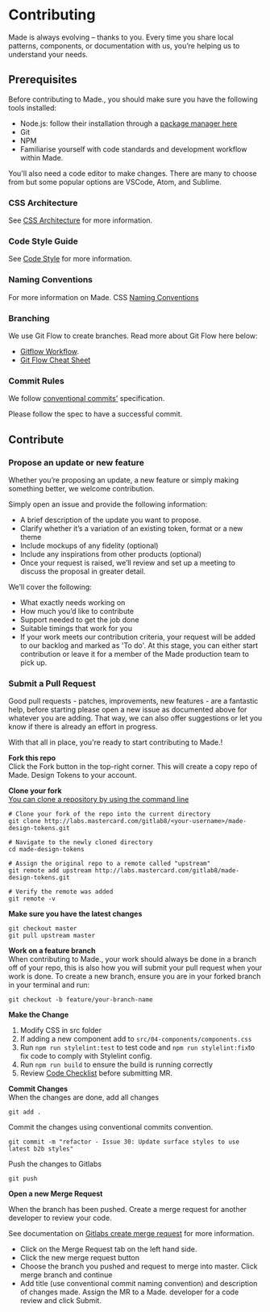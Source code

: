 # Contributing

Made is always evolving – thanks to you. Every time you share local patterns, components, or documentation with us, you’re helping us to understand your needs.

## Prerequisites

Before contributing to Made., you should make sure you have the following tools installed:

- Node.js: follow their installation through a [package manager here](https://nodejs.org/en/download/package-manager/)
- Git
- NPM
- Familiarise yourself with code standards and development workflow within Made.

You'll also need a code editor to make changes. There are many to choose from but some popular options are VSCode, Atom, and Sublime.

### CSS Architecture

See [CSS Architecture](CSS-ARCHITECTURE.md) for more information.

### Code Style Guide

See [Code Style](CODE-STYLE.md) for more information. 

### Naming Conventions

For more information on Made. CSS [Naming Conventions](CSS-NAMING-CONVENTIONS.md) 

### Branching 

We use Git Flow to create branches. Read more about Git Flow here below:

* [Gitflow Workflow](https://confluence.mastercard.int/display/MAPI/Gitflow+Workflow). 
* [Git Flow Cheat Sheet](https://danielkummer.github.io/git-flow-cheatsheet/)

### Commit Rules 
We follow [conventional commits'](https://www.conventionalcommits.org/en/v1.0.0/) specification.

Please follow the spec to have a successful commit.

## Contribute

### Propose an update or new feature

Whether you’re proposing an update, a new feature or simply making something better, we welcome contribution. 

Simply open an issue and provide the following information:

- A brief description of the update you want to propose.
- Clarify whether it’s a variation of an existing token, format or a new theme
- Include mockups of any fidelity (optional)
- Include any inspirations from other products (optional)
- Once your request is raised, we’ll review and set up a meeting to discuss the proposal in greater detail.

We’ll cover the following:

- What exactly needs working on 
- How much you’d like to contribute
- Support needed to get the job done
- Suitable timings that work for you
- If your work meets our contribution criteria, your request will be added to our backlog and marked as 'To do'. At this stage, you can either start contribution or leave it for a member of the Made production team to pick up.

### Submit a Pull Request

Good pull requests - patches, improvements, new features - are a fantastic help, before starting please open a new issue as documented above for whatever you are adding. That way, we can also offer suggestions or let you know if there is already an effort in progress.

With that all in place, you're ready to start contributing to Made.!

**Fork this repo**  
Click the Fork button in the top-right corner. This will create a copy repo of Made. Design Tokens to your account. 

**Clone your fork**    
[You can clone a repository by using the command line](https://docs.gitlab.com/ee/gitlab-basics/start-using-git.html#clone-a-repository)

```
# Clone your fork of the repo into the current directory
git clone http://labs.mastercard.com/gitlab8/<your-username>/made-design-tokens.git

# Navigate to the newly cloned directory
cd made-design-tokens

# Assign the original repo to a remote called "upstream"
git remote add upstream http://labs.mastercard.com/gitlab8/made-design-tokens.git

# Verify the remote was added
git remote -v
```

**Make sure you have the latest changes**    

```
git checkout master
git pull upstream master
```

**Work on a feature branch**   
When contributing to Made., your work should always be done in a branch off of your repo, this is also how you will submit your pull request when your work is done. To create a new branch, ensure you are in your forked branch in your terminal and run:

```
git checkout -b feature/your-branch-name
```

**Make the Change**   

1. Modify CSS in src folder
2. If adding a new component add to `src/04-components/components.css`
3. Run `npm run stylelint:test` to test code and `npm run stylelint:fix`to fix code to comply with Stylelint config.
4. Run `npm run build` to ensure the build is running correctly 
5. Review [Code Checklist](CODE-CHECKLIST.md) before submitting MR.

**Commit  Changes**  
When the changes are done, add all changes

`git add .`

Commit the changes using conventional commits convention. 

```git commit -m "refactor - Issue 30: Update surface styles to use latest b2b styles"```

Push the changes to Gitlabs

```git push```

**Open a new Merge Request**  

When the branch has been pushed. Create a merge request for another developer to review your code. 

See documentation on [Gitlabs create merge request](https://docs.gitlab.com/ee/user/project/merge_requests/creating_merge_requests.html) for more information.

- Click on the Merge Request tab on the left hand side.
- Click the new merge request button
- Choose the branch you pushed and request to merge into master. Click merge branch and continue
- Add title (use conventional commit naming convention) and description of changes made. Assign the MR to a Made. developer for a code review and click Submit.